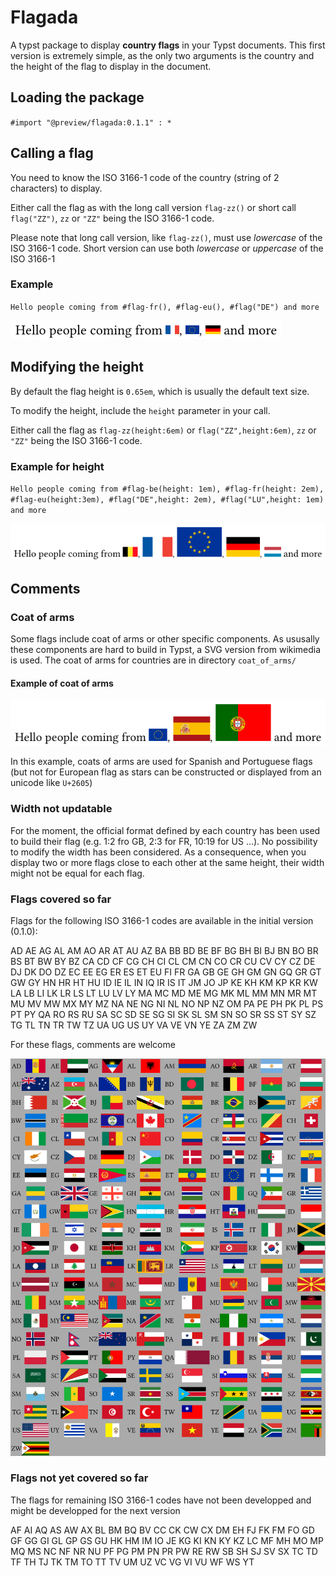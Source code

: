 # Flagada

A typst package to display **country flags** in your Typst documents. This first version is extremely simple, as the only two arguments is the country and the height of the flag to display in the document.

## Loading the package

`#import "@preview/flagada:0.1.1" : *`

## Calling a flag

You need to know the ISO 3166-1 code of the country (string of 2 characters) to display.

Either call the flag as with the long call version `flag-zz()` or short call `flag("ZZ")`,  `zz` or `"ZZ"` being the ISO 3166-1 code.

Please note that long call version, like `flag-zz()`, must use _lowercase_ of the ISO 3166-1 code. Short version can use both _lowercase_ or _uppercase_ of the ISO 3166-1

### Example

`Hello people coming from #flag-fr(), #flag-eu(), #flag("DE") and more`

![Hello people coming from France, Europe, Germany and more](doc/example_1.png)

## Modifying the height

By default the flag height is `0.65em`, which is usually the default text size.

To modify the height, include the `height` parameter in your call.

Either call the flag as `flag-zz(height:6em)` or `flag("ZZ",height:6em)`, `zz` or `"ZZ"` being the ISO 3166-1 code.

### Example for height

`Hello people coming from #flag-be(height: 1em), #flag-fr(height: 2em), #flag-eu(height:3em), #flag("DE",height: 2em), #flag("LU",height: 1em) and more`

![Hello people coming from Belgium, France, Europe, Germany, Luxembourg and more](doc/example_2.png)

## Comments

### Coat of arms

Some flags include coat of arms or other specific components. As ususally these components are hard to build in Typst, a SVG version from wikimedia is used. The coat of arms for countries are in directory `coat_of_arms/`

#### Example of coat of arms

![Hello people coming from Europe, Spain, Portugal and more](doc/example_3.png)

In this example, coats of arms are used for Spanish and Portuguese flags (but not for European flag as stars can be constructed or displayed from an unicode like `U+2605`)

### Width not updatable

For the moment, the official format defined by each country has been used to build their flag (e.g. 1:2 fro GB, 2:3 for FR, 10:19 for US ...). No possibility to modify the width has been considered. As a consequence, when you display two or more flags close to each other at the same height, their width might not be equal for each flag.

### Flags covered so far

Flags for the following ISO 3166-1 codes are available in the initial version (0.1.0):

AD AE AG AL AM AO AR AT AU AZ BA BB BD BE BF BG BH BI BJ BN BO BR BS BT BW BY BZ
CA CD CF CG CH CI CL CM CN CO CR CU CV CY CZ DE DJ DK DO DZ EC EE EG ER ES ET EU FI
FR GA GB GE GH GM GN GQ GR GT GW GY HN HR HT HU ID IE IL IN IQ IR IS IT JM JO JP KE
KH KM KP KR KW LA LB LI LK LR LS LT LU LV LY MA MC MD ME MG MK ML MM MN MR MT
MU MV MW MX MY MZ NA NE NG NI NL NO NP NZ OM PA PE PH PK PL PS PT PY QA RO RS RU
SA SC SD SE SG SI SK SL SM SN SO SR SS ST SY SZ TG TL TN TR TW TZ UA UG US UY VA VE VN YE ZA ZM ZW

For these flags, comments are welcome

![A list of flags](doc/example_4.png)

### Flags not yet covered so far

The flags for remaining ISO 3166-1 codes have not been developped and might be developped for the next version

AF AI AQ AS AW AX BL BM BQ BV CC CK CW CX DM EH FJ FK FM FO GD GF GG GI GL GP GS
GU HK HM IM IO JE KG KI KN KY KZ LC MF MH MO MP MQ MS NC NF NR NU PF PG PM PN
PR PW RE RW SB SH SJ SV SX TC TD TF TH TJ TK TM TO TT TV UM UZ VC VG VI VU WF WS
YT
